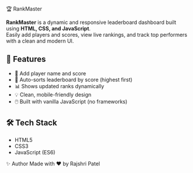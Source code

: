 🏆 RankMaster

**RankMaster** is a dynamic and responsive leaderboard dashboard built using **HTML, CSS, and JavaScript**.  
Easily add players and scores, view live rankings, and track top performers with a clean and modern UI.


## 🚀 Features

- 🎯 Add player name and score
- 🔁 Auto-sorts leaderboard by score (highest first)
- 📊 Shows updated ranks dynamically
- 💡 Clean, mobile-friendly design
- 🖱️ Built with vanilla JavaScript (no frameworks)


## 🛠️ Tech Stack

- HTML5
- CSS3
- JavaScript (ES6)


✨ Author
Made with ❤️ by Rajshri Patel


